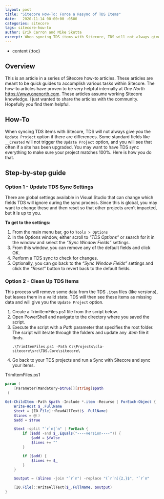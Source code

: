 ```yaml
---
layout: post
title: "Sitecore How-To: Force a Resync of TDS Items"
date:   2020-11-14 00:00:00 -0500
categories: sitecore
tags: sitecore-how-to
author: Erik Carron and Mike Skutta
excerpt: When syncing TDS items with Sitecore, TDS will not always give you the Update Project option if there are differences.
---
```


* content
{:toc}

## Overview

This is an article in a series of Sitecore how-to articles. These articles are meant to be quick guides to accomplish various tasks within Sitecore. The how-to articles have proven to be very helpful internally at *One North* https://www.onenorth.com.  These articles assume working Sitecore knowledge. I just wanted to share the articles with the community. Hopefully you find them helpful.

## How-To

 When syncing TDS items with Sitecore, TDS will not always give you the `Update Project` option if there are differences. Some standard fields like `__Created` will not trigger the `Update Project` option, and you will see that often if a site has been upgraded. You may want to have TDS sync everything to make sure your project matches 100%. Here is how you do that.

## Step-by-step guide

### Option 1 - Update TDS Sync Settings

There are global settings available in Visual Studio that can change which fields TDS will ignore during the sync process.  Since this is global, you may want to change these and then reset so that other projects aren’t impacted, but it is up to you.

**To get to the settings:**

1. From the main menu bar, go to `Tools > Options`
1. In the Options window, either scroll to *“TDS Options”* or search for it in the window and select the *“Sync Window Fields”* settings.
1. From this window, you can remove any of the default fields and click OK.
1. Perform a TDS sync to check for changes.
1. Optionally, you can go back to the *“Sync Window Fields”* settings and click the *“Reset”* button to revert back to the default fields.

### Option 2 - Clean Up TDS Items

This process will remove some data from the TDS `.item` files (like versions), but leaves them in a valid state. TDS will then see these items as missing data and will give you the `Update Project` option.

1. Create a TrimItemFiles.ps1 file from the script below.
1. Open PowerShell and navigate to the directory where you saved the script.
1. Execute the script with a *Path* parameter that specifies the root folder. The script will iterate through the folders and update any *.item* file it finds. 
    ``` shell
    .\TrimItemFiles.ps1 -Path C:\Projects\cla-sitecore\src\TDS.Core\sitecore\
    ```
1. Go back to your TDS projects and run a Sync with Sitecore and sync your items.


TrimItemFiles.ps1
``` powershell
param (
    [Parameter(Mandatory=$true)][string]$path
 )

Get-ChildItem -Path $path -Include *.item -Recurse | ForEach-Object {
    Write-Host $_.FullName
    $text = [IO.File]::ReadAllText($_.FullName)
    $lines = @()
    $add = $true

    $text -split "`r`n|`n" | ForEach {
        if ($add -and $_.Equals("----version----")) {
            $add = $false
            $lines += ""
        }

        if ($add) {
            $lines += $_
        }
    }

    $output = ($lines -join "`r`n") -replace "(`r`n){2,}$", "`r`n"

    [IO.File]::WriteAllText($_.FullName, $output)
}
```